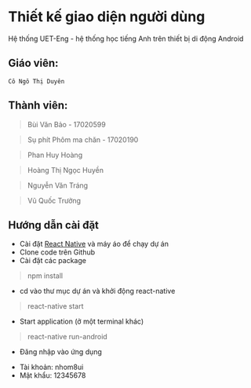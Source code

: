 # Thiết kế giao diện người dùng

Hệ thống UET-Eng - hệ thống học tiếng Anh trên thiết bị di động Android

## Giáo viên:

```
Cô Ngô Thị Duyên
```

## Thành viên:

> Bùi Văn Bảo - 17020599

> Sụ phít Phôm ma chăn - 17020190

> Phan Huy Hoàng

> Hoàng Thị Ngọc Huyền

> Nguyễn Văn Tráng

> Vũ Quốc Trưởng

## Hướng dẫn cài đặt
* Cài đặt [React Native](https://reactnative.dev/docs/getting-started.html) và máy áo để chạy dự án
* Clone code trên Github
* Cài đặt các package
> npm install
* cd vào thư mục dự án và khởi động react-native
> react-native start
* Start application (ở một terminal khác)
> react-native run-android
* Đăng nhập vào ứng dụng
- Tài khoản: nhom8ui
- Mật khẩu: 12345678
